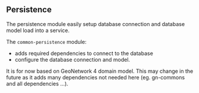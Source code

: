 ## Persistence

The persistence module easily setup database connection and database model load into a service. 

The `common-persistence` module:
* adds required dependencies to connect to the database
* configure the database connection and model.

It is for now based on GeoNetwork 4 domain model. This may change in the future as it adds many dependencies not needed here (eg. gn-commons and all dependencies ...).

